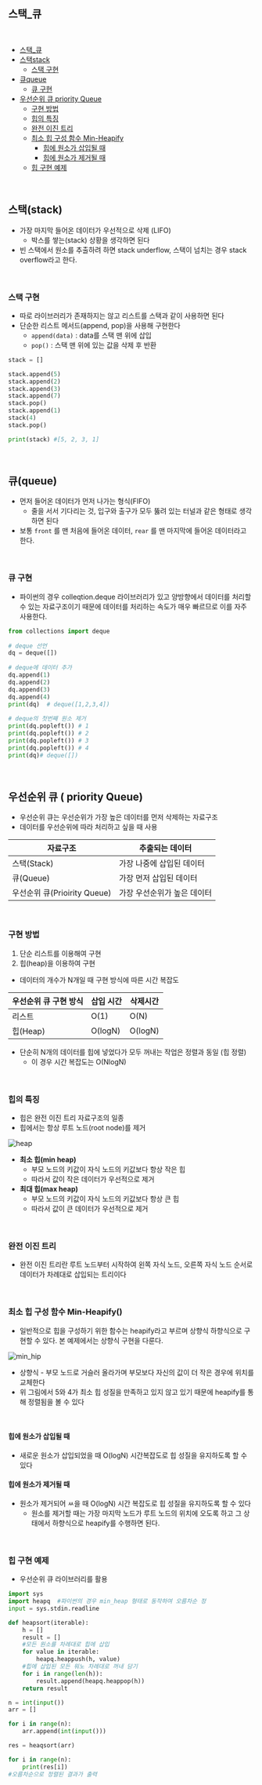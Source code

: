 ## 스택_큐

<br/>

<!-- TOC -->

- [스택_큐](#%EC%8A%A4%ED%83%9D_%ED%81%90)
- [스택stack](#%EC%8A%A4%ED%83%9Dstack)
    - [스택 구현](#%EC%8A%A4%ED%83%9D-%EA%B5%AC%ED%98%84)
- [큐queue](#%ED%81%90queue)
    - [큐 구현](#%ED%81%90-%EA%B5%AC%ED%98%84)
- [우선순위 큐  priority Queue](#%EC%9A%B0%EC%84%A0%EC%88%9C%EC%9C%84-%ED%81%90--priority-queue)
    - [구현 방법](#%EA%B5%AC%ED%98%84-%EB%B0%A9%EB%B2%95)
    - [힙의 특징](#%ED%9E%99%EC%9D%98-%ED%8A%B9%EC%A7%95)
    - [완전 이진 트리](#%EC%99%84%EC%A0%84-%EC%9D%B4%EC%A7%84-%ED%8A%B8%EB%A6%AC)
    - [최소 힙 구성 함수 Min-Heapify](#%EC%B5%9C%EC%86%8C-%ED%9E%99-%EA%B5%AC%EC%84%B1-%ED%95%A8%EC%88%98-min-heapify)
        - [힙에 원소가 삽입될 때](#%ED%9E%99%EC%97%90-%EC%9B%90%EC%86%8C%EA%B0%80-%EC%82%BD%EC%9E%85%EB%90%A0-%EB%95%8C)
        - [힙에 원소가 제거될 때](#%ED%9E%99%EC%97%90-%EC%9B%90%EC%86%8C%EA%B0%80-%EC%A0%9C%EA%B1%B0%EB%90%A0-%EB%95%8C)
    - [힙 구현 예제](#%ED%9E%99-%EA%B5%AC%ED%98%84-%EC%98%88%EC%A0%9C)

<!-- /TOC -->

<br/>

## 스택(stack)

- 가장 마지막 들어온 데이터가 우선적으로 삭제 (LIFO)
    - 박스를 쌓는(stack) 상황을 생각하면 된다
- 빈 스택에서 원소를 추출하려 하면 stack underflow, 스택이 넘치는 경우 stack overflow라고 한다.

<br/>

### 스택 구현

- 따로 라이브러리가 존재하지는 않고 리스트를 스택과 같이 사용하면 된다
- 단순한 리스트 메서드(append, pop)을 사용해 구현한다
    - `append(data)` : data를 스택 맨 위에 삽입
    - `pop()` : 스택 맨 위에 있는 값을 삭제 후 반환

```python
stack = []

stack.append(5)
stack.append(2)
stack.append(3)
stack.append(7)
stack.pop()
stack.append(1)
stack(4)
stack.pop()

print(stack) #[5, 2, 3, 1]
```

<br/>

## 큐(queue)

- 먼저 들어온 데이터가 먼저 나가는 형식(FIFO)
    - 줄을 서서 기다리는 것, 입구와 출구가 모두 뚫려 있는 터널과 같은 형태로 생각하면 된다
- 보통 `front` 를 맨 처음에 들어온 데이터, `rear` 를 맨 마지막에 들어온 데이터라고 한다.

<br/>

### 큐 구현

- 파이썬의 경우 colleqtion.deque 라이브러리가 있고 양방향에서 데이터를 처리할 수 있는 자료구조이기 때문에 데이터를 처리하는 속도가 매우 빠르므로 이를 자주 사용한다.

```python
from collections import deque
 
# deque 선언
dq = deque([])
 
# deque에 데이터 추가
dq.append(1)
dq.append(2)
dq.append(3)
dq.append(4)
print(dq)  # deque([1,2,3,4])
 
# deque의 첫번째 원소 제거
print(dq.popleft()) # 1
print(dq.popleft()) # 2
print(dq.popleft()) # 3
print(dq.popleft()) # 4
print(dq)# deque([])
```

<br/>

## 우선순위 큐 ( priority Queue)

- 우선순위 큐는 우선순위가 가장 높은 데이터를 먼저 삭제하는 자료구조
- 데이터를 우선순위에 따라 처리하고 싶을 때 사용

| 자료구조 | 추출되는 데이터 |
| --- | --- |
| 스택(Stack) | 가장 나중에 삽입된 데이터 |
| 큐(Queue) | 가장 먼저 삽입된 데이터 |
| 우선순위 큐(Prioirity Queue) | 가장 우선순위가 높은 데이터 |

<br/>

### 구현 방법

1. 단순 리스트를 이용해여 구현
2. 힙(heap)을 이용하여 구현
- 데이터의 개수가 N개일 때 구현 방식에 따른 시간 복잡도

| 우선순위 큐 구현 방식 | 삽입 시간 | 삭제시간 |
| --- | --- | --- |
| 리스트 | O(1) | O(N) |
| 힙(Heap) | O(logN) | O(logN) |
- 단순히 N개의 데이터를 힙에 넣었다가 모두 꺼내는 작업은 정렬과 동일 (힙 정렬)
    - 이 경우 시간 복잡도는 O(NlogN)
    

<br/>

### 힙의 특징

- 힙은 완전 이진 트리 자료구조의 일종
- 힙에서는 항상 루트 노드(root node)를 제거

![heap](../image/heap.png)

- **최소 힙(min heap)**
    - 부모 노드의 키값이 자식 노드의 키값보다 항상 작은 힙
    - 따라서 값이 작은 데이터가 우선적으로 제거
- **최대 힙(max heap)**
    - 부모 노드의 키값이 자식 노드의 키값보다 항상 큰 힙
    - 따라서 값이 큰 데이터가 우선적으로 제거

<br/>

### 완전 이진 트리

- 완전 이진 트리란 루트 노드부터 시작하여 왼쪽 자식 노드, 오른쪽 자식 노드 순서로 데이터가 차례대로 삽입되는 트리이다

<br/>

### 최소 힙 구성 함수 Min-Heapify()

- 일반적으로 힙을 구성하기 위한 함수는 heapify라고 부르며 상향식 하향식으로 구현할 수 있다. 본 예제에서는 상향식 구현을 다룬다.

![min_hip](../image/min_hip.png)

- 상향식 - 부모 노드로 거슬러 올라가며 부모보다 자신의 값이 더 작은 경우에 위치를 교체한다
- 위 그림에서 5와 4가 최소 힙 성질을 만족하고 있지 않고 있기 때문에 heapify를 통해 정렬됨을 볼 수 있다

<br/>

#### 힙에 원소가 삽입될 때

- 새로운 원소가 삽입되었을 때 O(logN) 시간복잡도로 힙 성질을 유지하도록 할 수 있다

#### 힙에 원소가 제거될 때

- 원소가 제거되어 ㅆ을 때 O(logN) 시간 복잡도로 힙 성질을 유지하도록 할 수 있다
    - 원소를 제거할 때는 가장 마지막 노드가 루트 노드의 위치에 오도록 하고 그 상태에서 하향식으로 heapify를 수행하면 된다.

<br/>

### 힙 구현 예제

- 우선순위 큐 라이브러리를 활용
```python
import sys
import heapq  #파이썬의 경우 min_heap 형태로 동작하여 오름차순 정
input = sys.stdin.readline

def heapsort(iterable):
	h = []
	result = []
	#모든 원소를 차례대로 힙에 삽입
	for value in iterable:
		heapq.heappush(h, value)
	#힙에 삽입된 모든 워노 차례대로 꺼내 담기
	for i in range(len(h)):
		result.append(heapq.heappop(h))
	return result

n = int(input())
arr = []

for i in range(n):
	arr.append(int(input()))

res = heaqsort(arr)

for i in range(n):
	print(res[i])
#오름차순으로 정렬된 결과가 출력

```